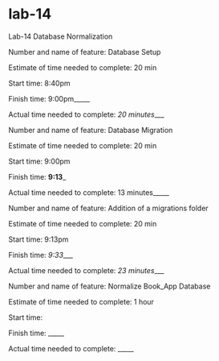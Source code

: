 # lab-14
Lab-14 Database Normalization

Number and name of feature: Database Setup

Estimate of time needed to complete:  20 min

Start time: 8:40pm

Finish time: 9:00pm_____

Actual time needed to complete: _20 minutes____


Number and name of feature: Database Migration

Estimate of time needed to complete:  20 min

Start time: 9:00pm

Finish time: __9:13___

Actual time needed to complete: 13 minutes_____


Number and name of feature: Addition of a migrations folder

Estimate of time needed to complete:  20 min

Start time: 9:13pm

Finish time: _9:33____

Actual time needed to complete: _23 minutes____



Number and name of feature: Normalize Book_App Database

Estimate of time needed to complete:  1 hour

Start time:

Finish time: _____

Actual time needed to complete: _____
